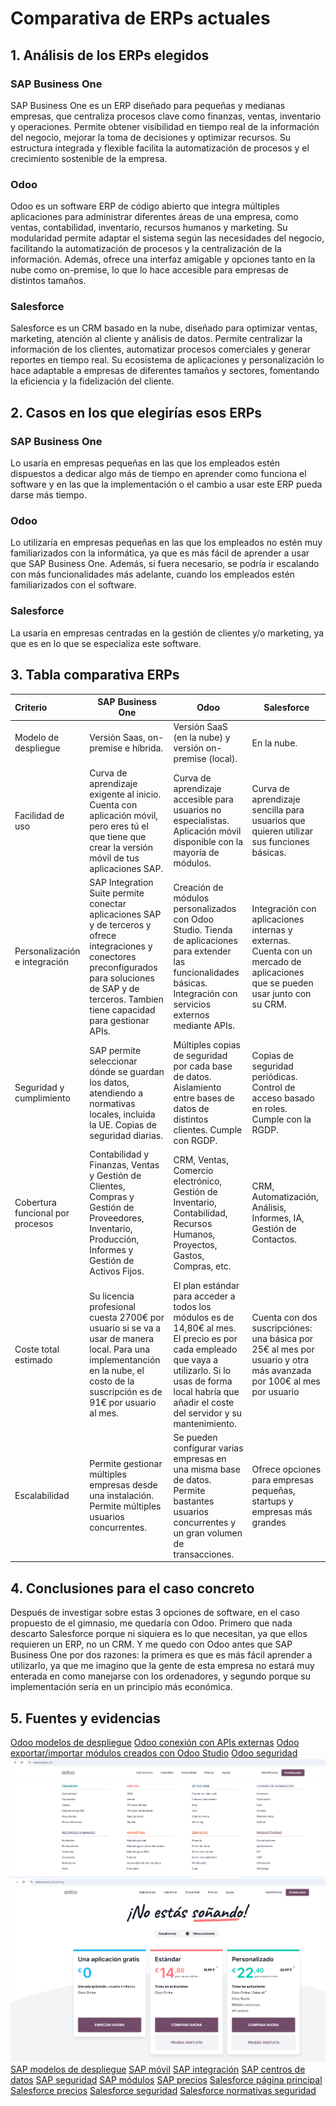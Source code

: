 # Comparativa de ERPs actuales

## 1. Análisis de los ERPs elegidos

### SAP Business One

SAP Business One es un ERP diseñado para pequeñas y medianas empresas, que centraliza procesos clave como finanzas, ventas, inventario y operaciones. Permite obtener visibilidad en tiempo real de la información del negocio, mejorar la toma de decisiones y optimizar recursos. Su estructura integrada y flexible facilita la automatización de procesos y el crecimiento sostenible de la empresa.

### Odoo

Odoo es un software ERP de código abierto que integra múltiples aplicaciones para administrar diferentes áreas de una empresa, como ventas, contabilidad, inventario, recursos humanos y marketing. Su modularidad permite adaptar el sistema según las necesidades del negocio, facilitando la automatización de procesos y la centralización de la información. Además, ofrece una interfaz amigable y opciones tanto en la nube como on-premise, lo que lo hace accesible para empresas de distintos tamaños.

### Salesforce

Salesforce es un CRM basado en la nube, diseñado para optimizar ventas, marketing, atención al cliente y análisis de datos. Permite centralizar la información de los clientes, automatizar procesos comerciales y generar reportes en tiempo real. Su ecosistema de aplicaciones y personalización lo hace adaptable a empresas de diferentes tamaños y sectores, fomentando la eficiencia y la fidelización del cliente.

## 2. Casos en los que elegirías esos ERPs

### SAP Business One

Lo usaría en empresas pequeñas en las que los empleados estén dispuestos a dedicar algo más de tiempo en aprender como funciona el software y en las que la implementación o el cambio a usar este ERP pueda darse más tiempo.

### Odoo

Lo utilizaría en empresas pequeñas en las que los empleados no estén muy familiarizados con la informática, ya que es más fácil de aprender a usar que SAP Business One. Además, si fuera necesario, se podría ir escalando con más funcionalidades más adelante, cuando los empleados estén familiarizados con el software.

### Salesforce

La usaría en empresas centradas en la gestión de clientes y/o marketing, ya que es en lo que se especializa este software.

## 3. Tabla comparativa ERPs


| Criterio                         | SAP Business One                                                                                                                                                                                             | Odoo                                                                                                                                                                                                                    | Salesforce                                                                                                                    |
| :--------------------------------- | -------------------------------------------------------------------------------------------------------------------------------------------------------------------------------------------------------------- | ------------------------------------------------------------------------------------------------------------------------------------------------------------------------------------------------------------------------- | ------------------------------------------------------------------------------------------------------------------------------- |
| Modelo de despliegue             | Versión Saas, on-premise e híbrida.                                                                                                                                                                        | Versión SaaS (en la nube) y versión on-premise (local).                                                                                                                                                               | En la nube.                                                                                                                   |
| Facilidad de uso                 | Curva de aprendizaje exigente al inicio. Cuenta con aplicación móvil, pero eres tú el que tiene que crear la versión móvil de tus aplicaciones SAP.                                                     | Curva de aprendizaje accesible para usuarios no especialistas. Aplicación móvil disponible con la mayoría de módulos.                                                                                               | Curva de aprendizaje sencilla para usuarios que quieren utilizar sus funciones básicas.                                      |
| Personalización e integración  | SAP Integration Suite permite conectar aplicaciones SAP y de terceros y ofrece integraciones y conectores preconfigurados para soluciones de SAP y de terceros. Tambien tiene capacidad para gestionar APIs. | Creación de módulos personalizados con Odoo Studio. Tienda de aplicaciones para extender las funcionalidades básicas. Integración con servicios externos mediante APIs.                                             | Integración con aplicaciones internas y externas. Cuenta con un mercado de aplicaciones que se pueden usar junto con su CRM. |
| Seguridad y cumplimiento         | SAP permite seleccionar dónde se guardan los datos, atendiendo a normativas locales, incluida la UE. Copias de seguridad diarias.                                                                           | Múltiples copias de seguridad por cada base de datos. Aislamiento entre bases de datos de distintos clientes. Cumple con RGDP.                                                                                         | Copias de seguridad periódicas. Control de acceso basado en roles. Cumple con la RGDP.                                       |
| Cobertura funcional por procesos | Contabilidad y Finanzas, Ventas y Gestión de Clientes, Compras y Gestión de Proveedores, Inventario, Producción, Informes y Gestión de Activos Fijos.                                                    | CRM, Ventas, Comercio electrónico, Gestión de Inventario, Contabilidad, Recursos Humanos, Proyectos, Gastos,  Compras, etc.                                                                                           | CRM, Automatización, Análisis, Informes, IA, Gestión de Contactos.                                                         |
| Coste total estimado             | Su licencia profesional cuesta 2700€ por usuario si se va a usar de manera local. Para una implementanción en la nube, el costo de la suscripción es de 91€ por usuario al mes.                          | El plan estándar para acceder a todos los módulos es de 14,80€ al mes. El precio es por cada empleado que vaya a utilizarlo. Si lo usas de forma local habría que añadir el coste del servidor y su mantenimiento. | Cuenta con dos suscripciónes: una básica por 25€ al mes por usuario y otra más avanzada por 100€ al mes por usuario      |
| Escalabilidad                    | Permite gestionar múltiples empresas desde una instalación. Permite múltiples usuarios concurrentes.                                                                                                      | Se pueden configurar varias empresas en una misma base de datos. Permite bastantes usuarios concurrentes y un gran volumen de transacciones.                                                                            | Ofrece opciones para empresas pequeñas, startups y empresas más grandes                                                     |

## 4. Conclusiones para el caso concreto

Después de investigar sobre estas 3 opciones de software, en el caso propuesto de el gimnasio, me quedaría con Odoo. Primero que nada descarto Salesforce porque ni siquiera es lo que necesitan, ya que ellos requieren un ERP, no un CRM. Y me quedo con Odoo antes que SAP Business One por dos razones: la primera es que es más fácil aprender a utilizarlo, ya que me imagino que la gente de esta empresa no estará muy enterada en como manejarse con los ordenadores, y segundo porque su implementación sería en un principio más económica.

## 5. Fuentes y evidencias

[Odoo modelos de despliegue](https://www.odoo.com/es/page/hosting-types)
[Odoo conexión con APIs externas](https://www.odoo.com/documentation/18.0/developer/reference/external_api.html)
[Odoo exportar/importar módulos creados con Odoo Studio](https://www.odoo.com/documentation/14.0/applications/productivity/studio/how_to/export_import.html)
[Odoo seguridad](https://www.odoo.com/es_ES/security)
![Odoo módulos](./assets/modulos_odoo.png)
![Odoo precios](./assets/precios_odoo.png)
[SAP modelos de despliegue](https://www.sap.com/spain/resources/cloud-erp-deployment-options#opciones-de-implementaci%C3%B3n-de-erp)
[SAP móvil](https://help.sap.com/docs/MOBILE_SERVICE_FOR_SAP_FIORI/57a7f2d613644550aeb3e5670b39f096/aa894baecb0b4e82b42477b02f2195aa.html)
[SAP integración](https://www.sap.com/spain/products/technology-platform/integration-suite/what-is-sap-integration-suite.html)
[SAP centros de datos](https://www.sap.com/spain/about/trust-center/data-center.html)
[SAP seguridad](https://help.sap.com/doc/4398a486f93c4abfa70a1201512dcd73/2408/es-ES/f6c22355af83f651e10000000a423f68.pdf)
[SAP módulos](https://www.sap.com/spain/products/erp/business-one/features.html)
[SAP precios](https://www.itop.es/blog/item/licencias-y-precios-de-sap-business-one.html)
[Salesforce página principal](https://www.salesforce.com/es/crm/)
[Salesforce precios](https://www.salesforce.com/es/crm/pricing/)
[Salesforce seguridad](https://www.salesforce.com/es/platform/data-security/what-is-data-security/)
[Salesforce normativas seguridad](https://help.salesforce.com/s/articleView?id=sf.mc_rn_january_2020_dmp_ccpa.htm&type=5)
